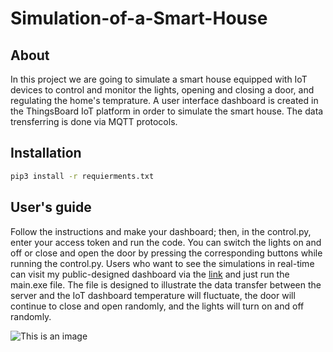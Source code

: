 # Simulation-of-a-Smart-House
About
-----
In this project we are going to simulate a smart house equipped with IoT devices to control and monitor the lights, opening and closing a door, and regulating the home's temprature. A user interface dashboard is created in the ThingsBoard IoT platform in order to simulate the smart house. The data trensferring is done via MQTT protocols.

Installation
------------
```sh
pip3 install -r requierments.txt
```
User's guide
------------
Follow the instructions and make your dashboard; then, in the control.py, enter your access token and run the code. You can switch the lights on and off or close and open the door by pressing the corresponding buttons while running the control.py.
Users who want to see the simulations in real-time can visit my public-designed dashboard via the [link](https://demo.thingsboard.io/dashboard/5f822670-0a71-11ec-a86d-6b65d9a2866e?publicId=0cc6e910-0a95-11ec-8e0e-d5779c4f3ddd) and just run the main.exe file. The file is designed to illustrate the data transfer between the server and the IoT dashboard temperature will fluctuate, the door will continue to close and open randomly, and the lights will turn on and off randomly.

![This is an image](/assets/Images/Dashboard.png)

